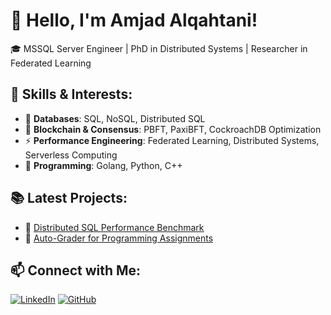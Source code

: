 # 👋 Hello, I'm Amjad Alqahtani!

🎓 MSSQL Server Engineer | PhD in Distributed Systems | Researcher in Federated Learning

## 🔧 Skills & Interests:
- 💾 **Databases**: SQL, NoSQL, Distributed SQL
- 🔗 **Blockchain & Consensus**: PBFT, PaxiBFT, CockroachDB Optimization
- ⚡ **Performance Engineering**: Federated Learning, Distributed Systems, Serverless Computing
- 🚀 **Programming**: Golang, Python, C++

## 📚 Latest Projects:
- 🔹 [Distributed SQL Performance Benchmark](https://github.com/amjad-alqahtani/project-xyz)
- 🔹 [Auto-Grader for Programming Assignments](https://github.com/amjad-alqahtani/auto-grader)

## 📫 Connect with Me:
[![LinkedIn](https://img.shields.io/badge/LinkedIn-Connect-blue?style=flat&logo=linkedin)](https://www.linkedin.com/in/amjad-alqahtani)
[![GitHub](https://img.shields.io/badge/GitHub-Follow-black?style=flat&logo=github)](https://github.com/amjad-alqahtani)
